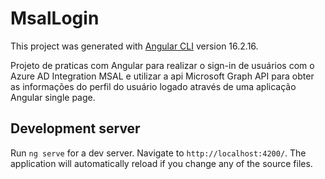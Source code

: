 # MsalLogin

This project was generated with [Angular CLI](https://github.com/angular/angular-cli) version 16.2.16.

Projeto de praticas com Angular para realizar o sign-in de usuários com o Azure AD Integration MSAL e utilizar a api Microsoft Graph API para obter as informações do perfil do usuário logado através de uma aplicação Angular single page.


## Development server

Run `ng serve` for a dev server. Navigate to `http://localhost:4200/`. The application will automatically reload if you change any of the source files.
